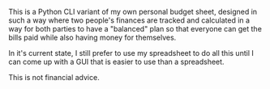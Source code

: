 This is a Python CLI variant of my own personal budget sheet, designed in such a way where two people's finances are tracked and calculated in a way for both parties to have a "balanced" plan so that everyone can get the bills paid while also having money for themselves.

In it's current state, I still prefer to use my spreadsheet to do all this until I can come up with a GUI that is easier to use than a spreadsheet.

This is not financial advice.
